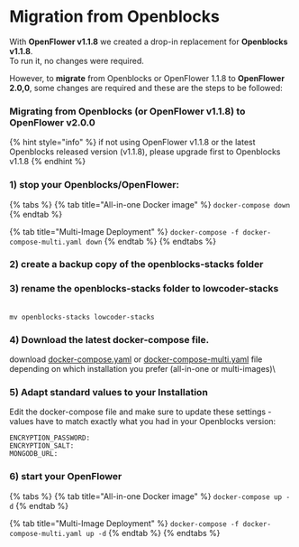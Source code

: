 # Migration from Openblocks

With **OpenFlower v1.1.8** we created a drop-in replacement for **Openblocks** **v1.1.8**. \
To run it, no changes were required.

However, to **migrate** from Openblocks or OpenFlower 1.1.8 to **OpenFlower 2.0,0**, some changes are required and these are the steps to be followed:

### Migrating from Openblocks (or OpenFlower v1.1.8) to **OpenFlower v2.0.0**

{% hint style="info" %}
if not using OpenFlower v1.1.8 or the latest Openblocks released version (v1.1.8), please upgrade first to Openblocks v1.1.8
{% endhint %}

### 1) stop your Openblocks/OpenFlower:

{% tabs %}
{% tab title="All-in-one Docker image" %}
`docker-compose down`
{% endtab %}

{% tab title="Multi-Image Deployment" %}
`docker-compose -f docker-compose-multi.yaml down`
{% endtab %}
{% endtabs %}

### 2) create a backup copy of the **openblocks-stacks** folder

### 3) rename the **openblocks-stacks** folder to **lowcoder-stacks**

\
`mv openblocks-stacks lowcoder-stacks`

### 4) Download the latest docker-compose file.

download [docker-compose.yaml](https://raw.githubusercontent.com/lowcoder-org/lowcoder/main/deploy/docker/docker-compose.yaml) or [docker-compose-multi.yaml](https://raw.githubusercontent.com/lowcoder-org/lowcoder/main/deploy/docker/docker-compose-multi.yaml) file depending on which installation you prefer (all-in-one or multi-images)\


### 5) Adapt standard values to your Installation

Edit the docker-compose file and make sure to update these settings - values have to match exactly what you had in your Openblocks version:

```
ENCRYPTION_PASSWORD: 
ENCRYPTION_SALT: 
MONGODB_URL:
```

### 6) start your OpenFlower&#x20;

{% tabs %}
{% tab title="All-in-one Docker image" %}
`docker-compose up -d`
{% endtab %}

{% tab title="Multi-Image Deployment" %}
`docker-compose -f docker-compose-multi.yaml up -d`
{% endtab %}
{% endtabs %}
